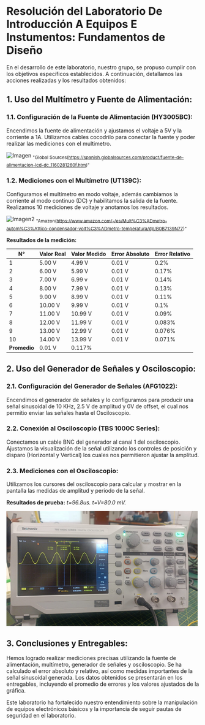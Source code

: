# Resolución del Laboratorio De Introducción A Equipos E Instumentos: Fundamentos de Diseño

En el desarrollo de este laboratorio, nuestro grupo, se propuso cumplir con los objetivos específicos establecidos. A continuación, detallamos las acciones realizadas y los resultados obtenidos:

## 1. Uso del Multímetro y Fuente de Alimentación:
### 1.1. Configuración de la Fuente de Alimentación (HY3005BC):
Encendimos la fuente de alimentación y ajustamos el voltaje a 5V y la corriente a 1A. Utilizamos cables cocodrilo para conectar la fuente y poder realizar las mediciones con el multimetro.

![Imagen](https://p.globalsources.com/IMAGES/PDT/B1160281260/Fuente-de-alimentacion-LCD-DC.jpg)
<sub>"Global Sources(https://spanish.globalsources.com/product/fuente-de-alimentacion-lcd-dc_1160281260f.htm)"</sub>

### 1.2. Mediciones con el Multímetro (UT139C):
Configuramos el multímetro en modo voltaje, además cambiamos la corriente al modo continuo (DC) y habilitamos la salida de la fuente. Realizamos 10 mediciones de voltaje y anotamos los resultados.

![Imagen2](https://m.media-amazon.com/images/W/MEDIAX_792452-T2/images/I/71FOsMCiCGS.jpg)
<sub>"Amazon(https://www.amazon.com/-/es/Mult%C3%ADmetro-autom%C3%A1tico-condensador-volt%C3%ADmetro-temperatura/dp/B0B7139N77)"</sub>

**Resultados de la medición:**

| N° | Valor Real | Valor Medido | Error Absoluto | Error Relativo |
|---|------------|--------------|-----------------|----------------|
| 1 | 5.00 V     | 4.99 V       | 0.01 V          | 0.2%           |
| 2 | 6.00 V     | 5.99 V       | 0.01 V          | 0.17%          |
| 3 | 7.00 V     | 6.99 v       | 0.01 V          | 0.14%          |
| 4 | 8.00 V     | 7.99 V       | 0.01 V          | 0.13%          |
| 5 | 9.00 V     | 8.99 V       | 0.01 V          | 0.11%          |
| 6 | 10.00 V    | 9.99 V       | 0.01 V          | 0.1%           |
| 7 | 11.00 V    | 10.99 V      | 0.01 V          | 0.09%          |
| 8 | 12.00 V    | 11.99 V      | 0.01 V          | 0.083%         |
| 9 | 13.00 V    | 12.99 V      | 0.01 V          | 0.076%         |
| 10| 14.00 V    | 13.99 V      | 0.01 V          | 0.071%         |
| **Promedio**                  | 0.01 V          | 0.117%         |                |

## 2. Uso del Generador de Señales y Osciloscopio:
### 2.1. Configuración del Generador de Señales (AFG1022):
Encendimos el generador de señales y lo configuramos para producir una señal sinusoidal de 10 KHz, 2.5 V de amplitud y 0V de offset, el cual nos permitio enviar las señales hasta el Osciloscopio.


### 2.2. Conexión al Osciloscopio (TBS 1000C Series):
Conectamos un cable BNC del generador al canal 1 del osciloscopio. Ajustamos la visualización de la señal utilizando los controles de posición y disparo (Horizontal y Vertical) los cuales nos permitieron ajustar la amplitud.

### 2.3. Mediciones con el Osciloscopio:
Utilizamos los cursores del osciloscopio para calcular y mostrar en la pantalla las medidas de amplitud y periodo de la señal.

**Resultados de prueba:**
*t=96.8us.*
*t=V=80.0 mV.*

<img src="Carpetas/Imagenes/Osciloscopio.jpg" alt="Osciloscopio" width="500" height="300">

## 3. Conclusiones y Entregables:
Hemos logrado realizar mediciones precisas utilizando la fuente de alimentación, multímetro, generador de señales y osciloscopio. Se ha calculado el error absoluto y relativo, así como medidas importantes de la señal sinusoidal generada. Los datos obtenidos se presentarán en los entregables, incluyendo el promedio de errores y los valores ajustados de la gráfica.

Este laboratorio ha fortalecido nuestro entendimiento sobre la manipulación de equipos electrónicos básicos y la importancia de seguir pautas de seguridad en el laboratorio.


